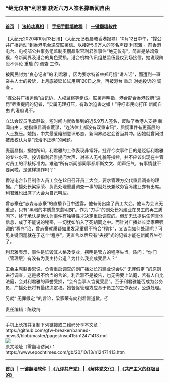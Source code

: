 ### “绝无仅有”利君雅 获近六万人签名撑新闻自由
------------------------

#### [首页](https://github.com/gfw-breaker/banned-news3/blob/master/README.md) &nbsp;&nbsp;|&nbsp;&nbsp; [法轮功真相](https://github.com/begood0513/basic/blob/master/README.md)  &nbsp;&nbsp;|&nbsp;&nbsp; [手把手翻墙教程](https://github.com/gfw-breaker/guides/wiki)  &nbsp;&nbsp;|&nbsp;&nbsp; [一键翻墙软件](https://github.com/gfw-breaker/nogfw/blob/master/README.md)  



<div><p>
 【大纪元2020年10月13日讯】（大纪元记者晨曦香港报导）10月12日中午，“撑公共广播运动”到香港电台递交联署信。以接近5.9万人的签名声援
 <ok href="https://www.epochtimes.com/gb/tag/%E5%88%A9%E5%90%9B%E9%9B%85.html">
  利君雅
 </ok>
 。前香港电台、电视部公共事务组监制麦丽晶形容利君雅事件“绝无仅有”，简直是杀鸡儆猴，令新闻界及港台的角色受损。港台机构传讯组总监伍曼仪到场接信，她说现阶段不评论
 <ok href="https://www.epochtimes.com/gb/tag/%E9%87%8D%E5%90%AF.html">
  重启
 </ok>
 的
 <ok href="https://www.epochtimes.com/gb/tag/%E8%B0%83%E6%9F%A5.html">
  调查
 </ok>
 工作。
</p>
<p>
 被网民封为“良心记者”的
 <ok href="https://www.epochtimes.com/gb/tag/%E5%88%A9%E5%90%9B%E9%9B%85.html">
  利君雅
 </ok>
 ，因为要求特首林郑月娥“讲人话”，而遭到一班亲共人士的投诉，上月底被延长试用期120日之后，再被港台
 <ok href="https://www.epochtimes.com/gb/tag/%E9%87%8D%E5%90%AF.html">
  重启
 </ok>
 对她投诉的
 <ok href="https://www.epochtimes.com/gb/tag/%E8%B0%83%E6%9F%A5.html">
  调查
 </ok>
 。
</p>
<p>
 “撑公共广播运动”由记协、人权监察等组成。联署声明指，港台配合香港政府“惩罚”尽责提问的记者，“实属无理打压，有政治迫害之嫌！”呼吁市民向打压
 <ok href="https://www.epochtimes.com/gb/tag/%E6%96%B0%E9%97%BB%E8%87%AA%E7%94%B1.html">
  新闻自由
 </ok>
 的港府说不。
</p>
<p>
 立法会议员毛孟静说，短时间内就收集到的近5.9万人签名，反映了香港人支持
 <ok href="https://www.epochtimes.com/gb/tag/%E6%96%B0%E9%97%BB%E8%87%AA%E7%94%B1.html">
  新闻自由
 </ok>
 。她指重启调查荒谬，“连法律上都没有双重审讯”，质疑事件有更高层的人士施压。她指，中共最爱箝制意识形态，新闻界必定会首当其冲。因她就曾问过被政权认为是“政治不正确”的问题。
</p>
<p>
 麦丽晶指，据她所知，利君雅的工作表现非常好。批评今次事件目的是贬低利君雅的专业水平。投诉指利君雅提问大声、对某人无礼貌等指控，并不应该出现在主管对员工的评核标准内。难道“所有新闻部同事都斯斯文文、阴声细气，有事情就不要问啦，是这样操作吗？”
</p>
<p>
 香港电台节目制作人员工会在12日召开员工大会，要求管理方交代重启调查的理据。广播处长梁家荣、负责处理重启调查一事的副处长兼政务官冯建业亦有出席。利君雅也出席了大会为自己叫屈。
</p>
<p>
 曾志豪在“志森与志豪”的直播节目中透露，他有份出席了员工大会。他认为会议无重点，只有“黑暗的本质愈来愈明朗”。作为“刀手”的副处长冯建业在员工的再三质问下，终于承认是他认为事件有独特性才决定重启调查的。但却无法提供任何具体信息，成了不能说的秘密，一切犹如陷入了死胡同之中。而针对广播处长梁家荣强调的“程序”论，曾志豪就质疑如果发现重启不符合“程序”，又该当如何处理呢？可见关键问题就在于这个“程序”。更直言以后只有“央视”式的记者才能在新闻界生存了。
</p>
<p>
 利君雅表示，事件是诋毁其人格及专业，摆明是管方的程序失当。质问：“你们（管理层）有没有为我主持公道？为什么我变成受屈人？”
</p>
<p>
 工会主席赵善恩说，负责重启调查的副广播处长冯建业说会以“
 <ok href="https://www.epochtimes.com/gb/tag/%E6%97%A0%E7%BD%AA%E5%81%87%E5%AE%9A.html">
  无罪假定
 </ok>
 ”的原则进行调查，这是极不恰当的言论。利君雅不是被告，也无需要上法庭，若有人自比法庭，会对利君雅的声誉受损，“会令当事人含冤受屈”。至于利君雅能否成为公务员，广播处长将有最终决定权。她督促管理方应基于员工的工作表现，公道处理。
</p>
<p>
 另就“
 <ok href="https://www.epochtimes.com/gb/tag/%E6%97%A0%E7%BD%AA%E5%81%87%E5%AE%9A.html">
  无罪假定
 </ok>
 ”的言论，梁家荣有向利君雅道歉。＠
</p>
<p>
 责任编辑：陈玟绮
</p>
</div>
<hr/>
手机上长按并复制下列链接或二维码分享本文章：<br/>
https://github.com/gfw-breaker/banned-news3/blob/master/pages/nsc415/n12471413.md <br/>
<a href='https://github.com/gfw-breaker/banned-news3/blob/master/pages/nsc415/n12471413.md'><img src='https://github.com/gfw-breaker/banned-news3/blob/master/pages/nsc415/n12471413.md.png'/></a> <br/>
原文地址（需翻墙访问）：https://www.epochtimes.com/gb/20/10/13/n12471413.htm


------------------------
#### [首页](https://github.com/gfw-breaker/banned-news3/blob/master/README.md) &nbsp;|&nbsp; [一键翻墙软件](https://github.com/gfw-breaker/nogfw/blob/master/README.md) &nbsp;| [《九评共产党》](https://github.com/gfw-breaker/9ping.md/blob/master/README.md#九评之一评共产党是什么) | [《解体党文化》](https://github.com/gfw-breaker/jtdwh.md/blob/master/README.md) | [《共产主义的终极目的》](https://github.com/gfw-breaker/gczydzjmd.md/blob/master/README.md)


<img src='http://gfw-breaker.win/banned-news3/pages/nsc415/n12471413.md' width='0px' height='0px'/>